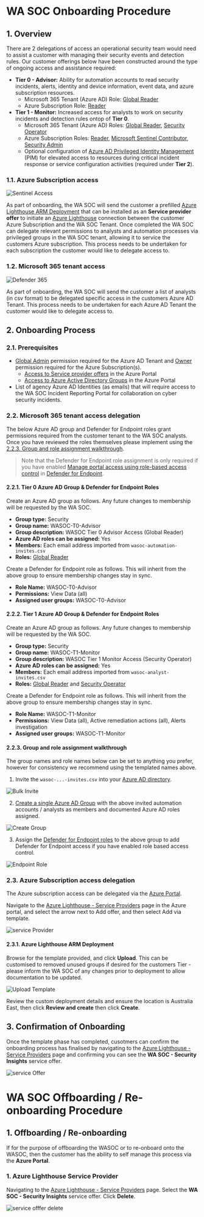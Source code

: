 # WA SOC Onboarding Procedure

## 1. Overview

There are 2 delegations of access an operational security team would need to assist a customer with managing their security events and detection rules. Our customer offerings below have been constructed around the type of ongoing access and assistance required:

- **Tier 0 - Advisor:** Ability for automation accounts to read security incidents, alerts, identity and device information, event data, and azure subscription resources.
  - Microsoft 365 Tenant (Azure AD) Role: [Global Reader](https://docs.microsoft.com/en-au/azure/active-directory/roles/permissions-reference#global-reader)
  - Azure Subscription Role: [Reader](https://docs.microsoft.com/en-us/azure/role-based-access-control/built-in-roles#reader)
- **Tier 1 - Monitor:** Increased access for analysts to work on security incidents and detection rules ontop of **Tier 0**.
  - Microsoft 365 Tenant (Azure AD) Roles: [Global Reader](https://docs.microsoft.com/en-au/azure/active-directory/roles/permissions-reference#global-reader), [Security Operator](https://docs.microsoft.com/en-us/azure/active-directory/roles/permissions-reference#security-operator)
  - Azure Subscription Roles: [Reader](https://docs.microsoft.com/en-us/azure/role-based-access-control/built-in-roles#reader), [Microsoft Sentinel Contributor](https://docs.microsoft.com/en-us/azure/role-based-access-control/built-in-roles#microsoft-sentinel-contributor), [Security Admin](https://docs.microsoft.com/en-us/azure/role-based-access-control/built-in-roles#security-admin)
  - Optional configuration of [Azure AD Privileged Identity Management](https://docs.microsoft.com/en-us/azure/active-directory/privileged-identity-management/pim-configure) (PIM) for elevated access to resources during critical incident response or service configuration activities (required under **Tier 2**).

### 1.1. Azure Subscription access

![Sentinel Access](images/sentinel-incident.png)

As part of onboarding, the WA SOC will send the customer a prefilled [Azure Lighthouse ARM Deployment](https://docs.microsoft.com/en-us/azure/lighthouse/how-to/onboard-customer#create-your-template-manually) that can be installed as an **Service provider offer** to initiate an [Azure Lighthouse](https://docs.microsoft.com/en-us/azure/lighthouse/overview) connection between the customer Azure Subscription and the WA SOC Tenant. Once completed the WA SOC can delegate relevant permissions to analysts and automation processes via privileged groups in the WA SOC tenant, allowing it to service the customers Azure subscription. This process needs to be undertaken for each subscription the customer would like to delegate access to.

### 1.2. Microsoft 365 tenant access

![Defender 365](images/DefenderEndpoint.png)

As part of onboarding, the WA SOC will send the customer a list of analysts (in csv format) to be delegated specific access in the customers  Azure AD Tenant. This process needs to be undertaken for each Azure AD Tenant the customer would like to delegate access to.

## 2. Onboarding Process

### 2.1. Prerequisites

- [Global Admin](https://docs.microsoft.com/en-us/azure/active-directory/roles/permissions-reference#global-administrator) permission required for the Azure AD Tenant and [Owner](https://learn.microsoft.com/en-us/azure/role-based-access-control/built-in-roles#owner) permission required for the Azure Subscription(s).
  - [Access to Service provider offers](https://portal.azure.com/#view/Microsoft_Azure_CustomerHub/ServiceProvidersBladeV2/~/providers) in the Azure Portal
  - [Access to Azure Active Directory Groups](https://portal.azure.com/#view/Microsoft_AAD_IAM/GroupsManagementMenuBlade/~/AllGroups) in the Azure Portal
- List of agency Azure AD Identities (as emails) that will require access to the WA SOC Incident Reporting Portal for collaboration on cyber security incidents.

### 2.2. Microsoft 365 tenant access delegation

The below Azure AD group and Defender for Endpoint roles grant permissions required from the customer tenant to the WA SOC analysts. Once you have reviewed the roles themselves please implement using the [2.2.3. Group and role assignment walkthrough](#223-group-and-role-assignment-walkthrough).
> Note that the Defender for Endpoint role assignment is only required if you have enabled [Manage portal access using role-based access control](https://docs.microsoft.com/en-us/microsoft-365/security/defender-endpoint/rbac?view=o365-worldwide#before-you-begin) in [Defender for Endpoint](https://security.microsoft.com/preferences2/user_roles).

#### 2.2.1. Tier 0 Azure AD Group & Defender for Endpoint Roles

Create an Azure AD group as follows. Any future changes to membership will be requested by the WA SOC.

- **Group type:** Security
- **Group name:** WASOC-T0-Advisor
- **Group description:** WASOC Tier 0 Advisor Access (Global Reader)
- **Azure AD roles can be assigned:** Yes
- **Members:** Each email address imported from `wasoc-automation-invites.csv`
- **Roles:** [Global Reader](https://docs.microsoft.com/en-au/azure/active-directory/roles/permissions-reference#global-reader)

Create a Defender for Endpoint role as follows. This will inherit from the above group to ensure membership changes stay in sync.

- **Role Name:** WASOC-T0-Advisor
- **Permissions:** View Data (all)
- **Assigned user groups:** WASOC-T0-Advisor

#### 2.2.2. Tier 1 Azure AD Group & Defender for Endpoint Roles

Create an Azure AD group as follows. Any future changes to membership will be requested by the WA SOC.

- **Group type:** Security
- **Group name:** WASOC-T1-Monitor
- **Group description:** WASOC Tier 1 Monitor Access (Security Operator)
- **Azure AD roles can be assigned:** Yes
- **Members:** Each email address imported from `wasoc-analyst-invites.csv`
- **Roles:** [Global Reader](https://docs.microsoft.com/en-au/azure/active-directory/roles/permissions-reference#global-reader) and [Security Operator](https://docs.microsoft.com/en-us/azure/active-directory/roles/permissions-reference#security-operator)

Create a Defender for Endpoint role as follows. This will inherit from the above group to ensure membership changes stay in sync.

- **Role Name:** WASOC-T1-Monitor
- **Permissions:** View Data (all), Active remediation actions (all), Alerts investigation
- **Assigned user groups:** WASOC-T1-Monitor

#### 2.2.3. Group and role assignment walkthrough

The group names and role names below can be set to anything you prefer, however for consistency we recommend using the templated names above.

1. Invite the `wasoc-...-invites.csv` into your [Azure AD directory](https://portal.azure.com/#view/Microsoft_AAD_UsersAndTenants/UserManagementMenuBlade/~/AllUsers).

![Bulk Invite](images/bulk-invite.gif)

2. [Create a single Azure AD Group](https://portal.azure.com/#view/Microsoft_AAD_IAM/AddGroupBlade) with the above invited automation accounts / analysts as members and documented Azure AD roles assigned.

![Create Group](images/azuread-wasocgroup.gif)

3. Assign the [Defender for Endpoint roles](https://security.microsoft.com/preferences2/user_roles) to the above group to add Defender for Endpoint access if you have enabled role based access control.
  
![Endpoint Role](images/wasoc-endpointrole.gif)

### 2.3. Azure Subscription access delegation

The Azure subscription access can be delegated via the [Azure Portal](https://docs.microsoft.com/en-us/azure/lighthouse/overview).

Navigate to the [Azure Lighthouse - Service Providers](https://portal.azure.com/#view/Microsoft_Azure_CustomerHub/ServiceProvidersBladeV2/~/providers) page in the Azure portal, and select the arrow next to Add offer, and then select Add via template.

![service Provider](images/Service-Provider.png)

#### 2.3.1. Azure Lighthouse ARM Deployment

Browse for the template provided, and click **Upload**. This can be customised to removed unused groups if desired for the customers Tier - please inform the WA SOC of any changes prior to deployment to allow documentation to be updated.

![Upload Template](images/Upload-Template.png)

Review the custom deployment details and ensure the location is Australia East, then click **Review and create** then click **Create**.

## 3. Confirmation of Onboarding

Once the template phase has completed, cusotmers can confirm the onboarding process has finalised by navigating to the [Azure Lighthouse - Service Providers](https://portal.azure.com/#view/Microsoft_Azure_CustomerHub/ServiceProvidersBladeV2/~/providers) page and confirming you can see the **WA SOC - Security Insights** service offer.

![service Offer](images/service-offer.png)

# WA SOC Offboarding / Re-onboarding Procedure

## 1. Offboarding / Re-onboarding

If for the purpose of offboarding the WASOC or to re-onboard onto the WASOC, then the customer has the ability to self manage this process via the **Azure Portal**.

### 1. Azure Lighthouse Service Provider

Navigating to the [Azure Lighthouse - Service Providers](https://portal.azure.com/#view/Microsoft_Azure_CustomerHub/ServiceProvidersBladeV2/~/providers) page. Select the **WA SOC - Security Insights** service offer. Click **Delete**.

![service offfer delete](images/service-provider-delete.png)
